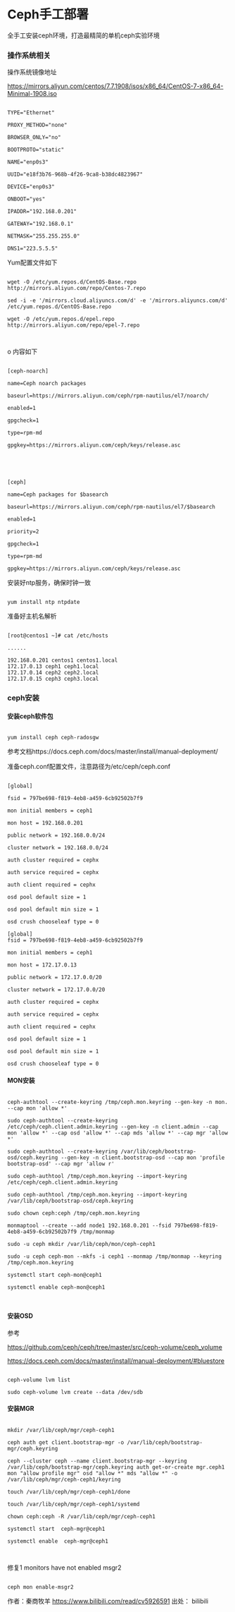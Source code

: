 # Ceph手工部署



全手工安装ceph环境，打造最精简的单机ceph实验环境

### 操作系统相关

操作系统镜像地址



https://mirrors.aliyun.com/centos/7.7.1908/isos/x86_64/CentOS-7-x86_64-Minimal-1908.iso



```

TYPE="Ethernet"

PROXY_METHOD="none"

BROWSER_ONLY="no"

BOOTPROTO="static"

NAME="enp0s3"

UUID="e18f3b76-968b-4f26-9ca8-b38dc4823967"

DEVICE="enp0s3"

ONBOOT="yes"

IPADDR="192.168.0.201"

GATEWAY="192.168.0.1"

NETMASK="255.255.255.0"

DNS1="223.5.5.5"

```



Yum配置文件如下



```

wget -O /etc/yum.repos.d/CentOS-Base.repo http://mirrors.aliyun.com/repo/Centos-7.repo

sed -i -e '/mirrors.cloud.aliyuncs.com/d' -e '/mirrors.aliyuncs.com/d' /etc/yum.repos.d/CentOS-Base.repo

wget -O /etc/yum.repos.d/epel.repo http://mirrors.aliyun.com/repo/epel-7.repo



```



 o 内容如下



```

[ceph-noarch]

name=Ceph noarch packages

baseurl=https://mirrors.aliyun.com/ceph/rpm-nautilus/el7/noarch/

enabled=1

gpgcheck=1

type=rpm-md

gpgkey=https://mirrors.aliyun.com/ceph/keys/release.asc





[ceph]

name=Ceph packages for $basearch

baseurl=https://mirrors.aliyun.com/ceph/rpm-nautilus/el7/$basearch

enabled=1

priority=2

gpgcheck=1

type=rpm-md

gpgkey=https://mirrors.aliyun.com/ceph/keys/release.asc

```



安装好ntp服务，确保时钟一致



```

yum install ntp ntpdate

```



准备好主机名解析



```

[root@centos1 ~]# cat /etc/hosts

......

192.168.0.201 centos1 centos1.local
172.17.0.13 ceph1 ceph1.local
172.17.0.14 ceph2 ceph2.local
172.17.0.15 ceph3 ceph3.local

```



### ceph安装



#### 安装ceph软件包



```

yum install ceph ceph-radosgw

```



参考文档https://docs.ceph.com/docs/master/install/manual-deployment/

准备ceph.conf配置文件，注意路径为/etc/ceph/ceph.conf



```

[global]

fsid = 797be698-f819-4eb8-a459-6cb92502b7f9

mon initial members = ceph1

mon host = 192.168.0.201

public network = 192.168.0.0/24

cluster network = 192.168.0.0/24

auth cluster required = cephx

auth service required = cephx

auth client required = cephx

osd pool default size = 1

osd pool default min size = 1

osd crush chooseleaf type = 0 

```
```
[global]
fsid = 797be698-f819-4eb8-a459-6cb92502b7f9

mon initial members = ceph1

mon host = 172.17.0.13

public network = 172.17.0.0/20

cluster network = 172.17.0.0/20

auth cluster required = cephx

auth service required = cephx

auth client required = cephx

osd pool default size = 1

osd pool default min size = 1

osd crush chooseleaf type = 0
```


#### MON安装



```

ceph-authtool --create-keyring /tmp/ceph.mon.keyring --gen-key -n mon. --cap mon 'allow *'

sudo ceph-authtool --create-keyring /etc/ceph/ceph.client.admin.keyring --gen-key -n client.admin --cap mon 'allow *' --cap osd 'allow *' --cap mds 'allow *' --cap mgr 'allow *'

sudo ceph-authtool --create-keyring /var/lib/ceph/bootstrap-osd/ceph.keyring --gen-key -n client.bootstrap-osd --cap mon 'profile bootstrap-osd' --cap mgr 'allow r'

sudo ceph-authtool /tmp/ceph.mon.keyring --import-keyring /etc/ceph/ceph.client.admin.keyring

sudo ceph-authtool /tmp/ceph.mon.keyring --import-keyring /var/lib/ceph/bootstrap-osd/ceph.keyring

sudo chown ceph:ceph /tmp/ceph.mon.keyring

monmaptool --create --add node1 192.168.0.201 --fsid 797be698-f819-4eb8-a459-6cb92502b7f9 /tmp/monmap

sudo -u ceph mkdir /var/lib/ceph/mon/ceph-ceph1

sudo -u ceph ceph-mon --mkfs -i ceph1 --monmap /tmp/monmap --keyring /tmp/ceph.mon.keyring

systemctl start ceph-mon@ceph1

systemctl enable ceph-mon@ceph1



```



#### 安装OSD



参考

https://github.com/ceph/ceph/tree/master/src/ceph-volume/ceph_volume

https://docs.ceph.com/docs/master/install/manual-deployment/#bluestore



```

ceph-volume lvm list

sudo ceph-volume lvm create --data /dev/sdb

```



#### 安装MGR



```

mkdir /var/lib/ceph/mgr/ceph-ceph1

ceph auth get client.bootstrap-mgr -o /var/lib/ceph/bootstrap-mgr/ceph.keyring

ceph --cluster ceph --name client.bootstrap-mgr --keyring /var/lib/ceph/bootstrap-mgr/ceph.keyring auth get-or-create mgr.ceph1 mon "allow profile mgr" osd "allow *" mds "allow *" -o /var/lib/ceph/mgr/ceph-ceph1/keyring

touch /var/lib/ceph/mgr/ceph-ceph1/done

touch /var/lib/ceph/mgr/ceph-ceph1/systemd

chown ceph:ceph -R /var/lib/ceph/mgr/ceph-ceph1

systemctl start  ceph-mgr@ceph1

systemctl enable  ceph-mgr@ceph1



```



修复1 monitors have not enabled msgr2



```

ceph mon enable-msgr2

```




作者：秦商牧羊
https://www.bilibili.com/read/cv5926591
出处： bilibili